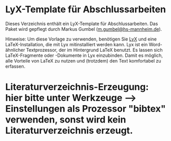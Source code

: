 # LyX-Template für Abschlussarbeiten

Dieses Verzeichnis enthält ein LyX-Template für Abschlussarbeiten. Das Paket wird gepflegt durch Markus Gumbel (m.gumbel@hs-mannheim.de).

Hinweise: Um diese Vorlage zu verwenden, benötigen Sie [LyX](http://www.lyx.org) und eine LaTeX-Installation, die mit Lyx mitinstalliert werden kann. Lyx ist ein Word-ähnlicher Textprozessor, der im Hintergrund LaTeX benutzt. Es lassen sich LaTeX-Fragmente oder -Dokumente in Lyx einzubinden. Damit es möglich, alle Vorteile von LaTeX zu nutzen und (trotzdem) den Text komfortabel zu erfassen.

# Literaturverzeichnis-Erzeugung: hier bitte unter Werkzeuge --> Einstellungen als Prozessor "bibtex" verwenden, sonst wird kein Literaturverzeichnis erzeugt.
